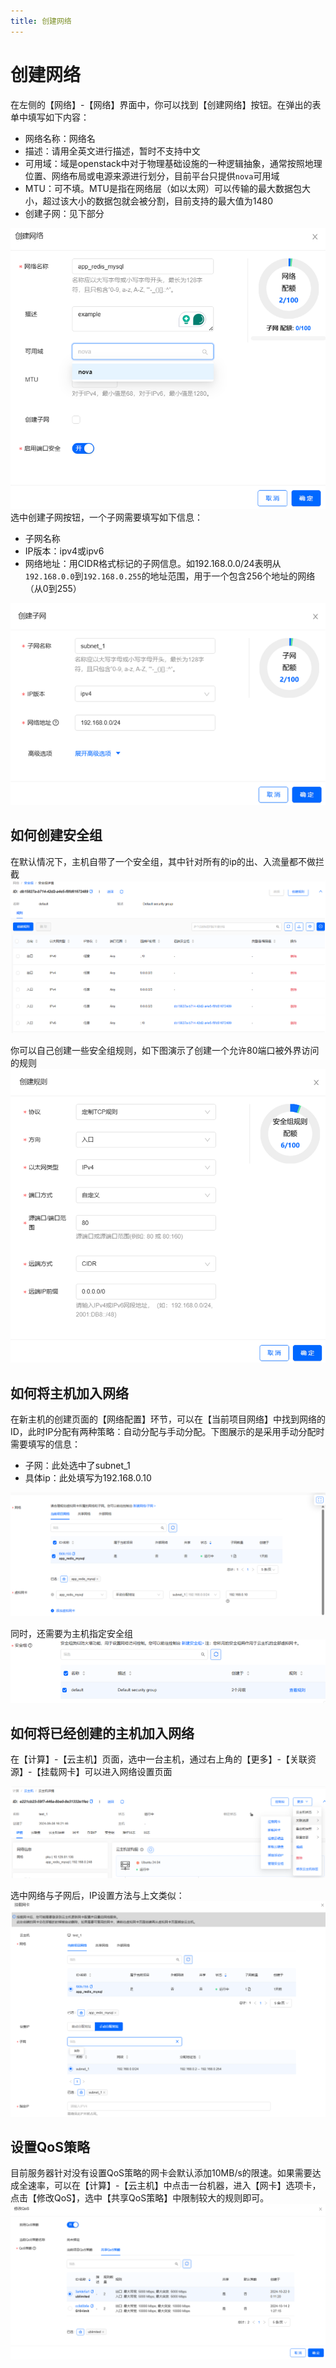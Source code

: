 ```yaml
---
title: 创建网络
--- 
```


# 创建网络

在左侧的【网络】-【网络】界面中，你可以找到【创建网络】按钮。在弹出的表单中填写如下内容：
-	网络名称：网络名
-	描述：请用全英文进行描述，暂时不支持中文
-	可用域：域是openstack中对于物理基础设施的一种逻辑抽象，通常按照地理位置、网络布局或电源来源进行划分，目前平台只提供`nova`可用域
-	MTU：可不填。MTU是指在网络层（如以太网）可以传输的最大数据包大小，超过该大小的数据包就会被分割，目前支持的最大值为1480
-	创建子网：见下部分
 
![](/assets/networking/create_network.png)
选中创建子网按钮，一个子网需要填写如下信息：
-	子网名称
-	IP版本：ipv4或ipv6
-	网络地址：用CIDR格式标记的子网信息。如192.168.0.0/24表明从`192.168.0.0`到`192.168.0.255`的地址范围，用于一个包含256个地址的网络（从0到255）
 
![](/assets/networking/create_subnet.png)

## 如何创建安全组
在默认情况下，主机自带了一个安全组，其中针对所有的ip的出、入流量都不做拦截
![](/assets/networking/create_security_group.png)
 
你可以自己创建一些安全组规则，如下图演示了创建一个允许80端口被外界访问的规则
![](/assets/networking/create_security_group_rule.png)

## 如何将主机加入网络
在新主机的创建页面的【网络配置】环节，可以在【当前项目网络】中找到网络的ID，此时IP分配有两种策略：自动分配与手动分配。下图展示的是采用手动分配时需要填写的信息：
-	子网：此处选中了subnet_1
-	具体ip：此处填写为192.168.0.10
 
![](/assets/networking/create_PC_with_network_1.png)

同时，还需要为主机指定安全组
![](/assets/networking/create_PC_with_network_2.png)
 
## 如何将已经创建的主机加入网络
在【计算】-【云主机】页面，选中一台主机，通过右上角的【更多】-【关联资源】-【挂载网卡】可以进入网络设置页面
 
![](/assets/networking/add_PC_to_network_1.png)

选中网络与子网后，IP设置方法与上文类似：
![](/assets/networking/add_PC_to_network_2.png)
 
## 设置QoS策略
目前服务器针对没有设置QoS策略的网卡会默认添加10MB/s的限速。如果需要达成全速率，可以在【计算】-【云主机】中点击一台机器，进入【网卡】选项卡，点击【修改QoS】，选中【共享QoS策略】中限制较大的规则即可。
![](/assets/networking/modify_NIC_QoS.png)
